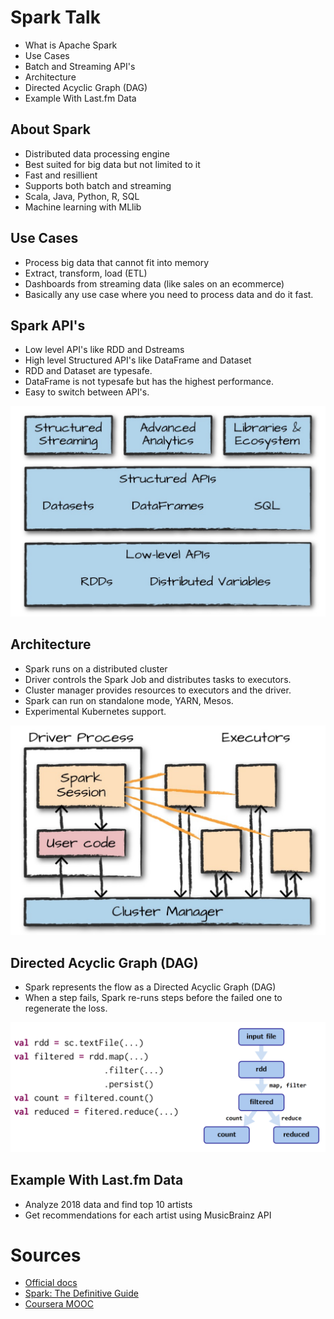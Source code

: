 # Spark Talk
- What is Apache Spark
- Use Cases
- Batch and Streaming API's
- Architecture
- Directed Acyclic Graph (DAG)
- Example With Last.fm Data

## About Spark
- Distributed data processing engine
- Best suited for big data but not limited to it
- Fast and resillient
- Supports both batch and streaming
- Scala, Java, Python, R, SQL
- Machine learning with MLlib

## Use Cases
- Process big data that cannot fit into memory
- Extract, transform, load (ETL)
- Dashboards from streaming data (like sales on an ecommerce)
- Basically any use case where you need to process data and do it fast.

## Spark API's
- Low level API's like RDD and Dstreams
- High level Structured API's like DataFrame and Dataset
- RDD and Dataset are typesafe.
- DataFrame is not typesafe but has the highest performance.
- Easy to switch between API's.
<img src="https://raw.githubusercontent.com/kaplanbora/spark-talk/master/apis.png" width="600">

## Architecture
- Spark runs on a distributed cluster
- Driver controls the Spark Job and distributes tasks to executors.
- Cluster manager provides resources to executors and the driver.
- Spark can run on standalone mode, YARN, Mesos.
- Experimental Kubernetes support.
<img src="https://raw.githubusercontent.com/kaplanbora/spark-talk/master/arch.png" width="600">

## Directed Acyclic Graph (DAG)
- Spark represents the flow as a Directed Acyclic Graph (DAG)
- When a step fails, Spark re-runs steps before the failed one to regenerate the loss.
<img src="https://raw.githubusercontent.com/kaplanbora/spark-talk/master/dag.png" width="600">

## Example With Last.fm Data
- Analyze 2018 data and find top 10 artists
- Get recommendations for each artist using MusicBrainz API

# Sources
- [Official docs](https://spark.apache.org/docs/2.4.0/)
- [Spark: The Definitive Guide](http://shop.oreilly.com/product/0636920034957.do)
- [Coursera MOOC](https://www.coursera.org/learn/scala-spark-big-data)
